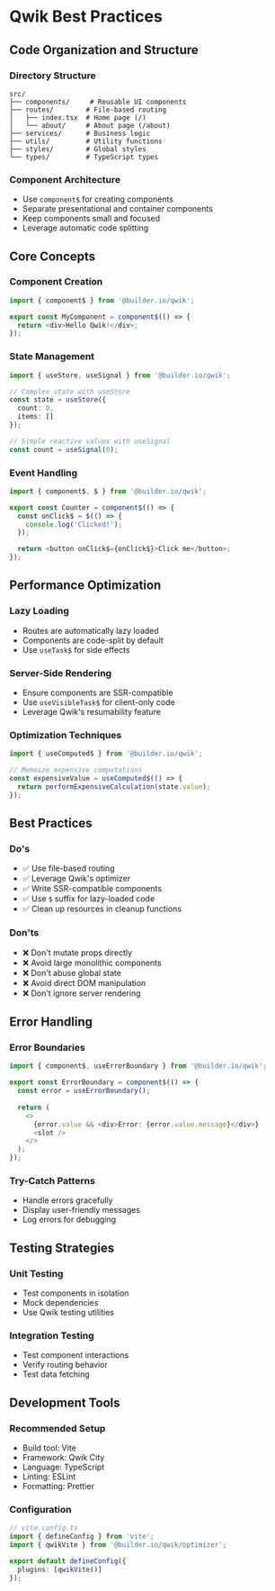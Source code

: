 # Qwik Best Practices

## Code Organization and Structure

### Directory Structure
```
src/
├── components/     # Reusable UI components
├── routes/        # File-based routing
│   ├── index.tsx  # Home page (/)
│   └── about/     # About page (/about)
├── services/      # Business logic
├── utils/         # Utility functions
├── styles/        # Global styles
└── types/         # TypeScript types
```

### Component Architecture
- Use `component$` for creating components
- Separate presentational and container components
- Keep components small and focused
- Leverage automatic code splitting

## Core Concepts

### Component Creation
```typescript
import { component$ } from '@builder.io/qwik';

export const MyComponent = component$(() => {
  return <div>Hello Qwik!</div>;
});
```

### State Management
```typescript
import { useStore, useSignal } from '@builder.io/qwik';

// Complex state with useStore
const state = useStore({
  count: 0,
  items: []
});

// Simple reactive values with useSignal
const count = useSignal(0);
```

### Event Handling
```typescript
import { component$, $ } from '@builder.io/qwik';

export const Counter = component$(() => {
  const onClick$ = $(() => {
    console.log('Clicked!');
  });

  return <button onClick$={onClick$}>Click me</button>;
});
```

## Performance Optimization

### Lazy Loading
- Routes are automatically lazy loaded
- Components are code-split by default
- Use `useTask$` for side effects

### Server-Side Rendering
- Ensure components are SSR-compatible
- Use `useVisibleTask$` for client-only code
- Leverage Qwik's resumability feature

### Optimization Techniques
```typescript
import { useComputed$ } from '@builder.io/qwik';

// Memoize expensive computations
const expensiveValue = useComputed$(() => {
  return performExpensiveCalculation(state.value);
});
```

## Best Practices

### Do's
- ✅ Use file-based routing
- ✅ Leverage Qwik's optimizer
- ✅ Write SSR-compatible components
- ✅ Use `$` suffix for lazy-loaded code
- ✅ Clean up resources in cleanup functions

### Don'ts
- ❌ Don't mutate props directly
- ❌ Avoid large monolithic components
- ❌ Don't abuse global state
- ❌ Avoid direct DOM manipulation
- ❌ Don't ignore server rendering

## Error Handling

### Error Boundaries
```typescript
import { component$, useErrorBoundary } from '@builder.io/qwik';

export const ErrorBoundary = component$(() => {
  const error = useErrorBoundary();
  
  return (
    <>
      {error.value && <div>Error: {error.value.message}</div>}
      <slot />
    </>
  );
});
```

### Try-Catch Patterns
- Handle errors gracefully
- Display user-friendly messages
- Log errors for debugging

## Testing Strategies

### Unit Testing
- Test components in isolation
- Mock dependencies
- Use Qwik testing utilities

### Integration Testing
- Test component interactions
- Verify routing behavior
- Test data fetching

## Development Tools

### Recommended Setup
- Build tool: Vite
- Framework: Qwik City
- Language: TypeScript
- Linting: ESLint
- Formatting: Prettier

### Configuration
```typescript
// vite.config.ts
import { defineConfig } from 'vite';
import { qwikVite } from '@builder.io/qwik/optimizer';

export default defineConfig({
  plugins: [qwikVite()]
});
```